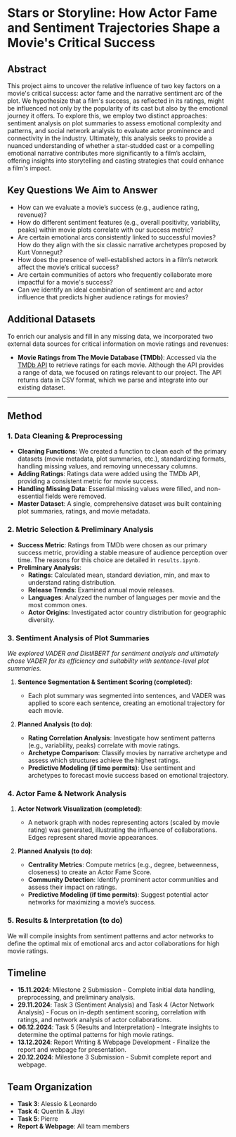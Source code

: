 # Stars or Storyline: How Actor Fame and Sentiment Trajectories Shape a Movie's Critical Success

## Abstract

This project aims to uncover the relative influence of two key factors on a movie's critical success: actor fame and the narrative sentiment arc of the plot. We hypothesize that a film's success, as reflected in its ratings, might be influenced not only by the popularity of its cast but also by the emotional journey it offers. To explore this, we employ two distinct approaches: sentiment analysis on plot summaries to assess emotional complexity and patterns, and social network analysis to evaluate actor prominence and connectivity in the industry. Ultimately, this analysis seeks to provide a nuanced understanding of whether a star-studded cast or a compelling emotional narrative contributes more significantly to a film’s acclaim, offering insights into storytelling and casting strategies that could enhance a film's impact.

## Key Questions We Aim to Answer

- How can we evaluate a movie’s success (e.g., audience rating, revenue)?
- How do different sentiment features (e.g., overall positivity, variability, peaks) within movie plots correlate with our success metric?
- Are certain emotional arcs consistently linked to successful movies? How do they align with the six classic narrative archetypes proposed by Kurt Vonnegut?
- How does the presence of well-established actors in a film’s network affect the movie’s critical success?
- Are certain communities of actors who frequently collaborate more impactful for a movie's success?
- Can we identify an ideal combination of sentiment arc and actor influence that predicts higher audience ratings for movies?

## Additional Datasets

To enrich our analysis and fill in any missing data, we incorporated two external data sources for critical information on movie ratings and revenues:

- **Movie Ratings from The Movie Database (TMDb)**: Accessed via the [TMDb API](https://api.themoviedb.org/3/search/movie) to retrieve ratings for each movie. Although the API provides a range of data, we focused on ratings relevant to our project. The API returns data in CSV format, which we parse and integrate into our existing dataset.

---

## Method

### 1. Data Cleaning & Preprocessing

- **Cleaning Functions**: We created a function to clean each of the primary datasets (movie metadata, plot summaries, etc.), standardizing formats, handling missing values, and removing unnecessary columns.
- **Adding Ratings**: Ratings data were added using the TMDb API, providing a consistent metric for movie success.
- **Handling Missing Data**: Essential missing values were filled, and non-essential fields were removed.
- **Master Dataset**: A single, comprehensive dataset was built containing plot summaries, ratings, and movie metadata.

### 2. Metric Selection & Preliminary Analysis

- **Success Metric**: Ratings from TMDb were chosen as our primary success metric, providing a stable measure of audience perception over time. The reasons for this choice are detailed in `results.ipynb`.
- **Preliminary Analysis**:
  - **Ratings**: Calculated mean, standard deviation, min, and max to understand rating distribution.
  - **Release Trends**: Examined annual movie releases.
  - **Languages**: Analyzed the number of languages per movie and the most common ones.
  - **Actor Origins**: Investigated actor country distribution for geographic diversity.

### 3. Sentiment Analysis of Plot Summaries
*We explored VADER and DistilBERT for sentiment analysis and ultimately chose VADER for its efficiency and suitability with sentence-level plot summaries.*

1. **Sentence Segmentation & Sentiment Scoring (completed)**:
   - Each plot summary was segmented into sentences, and VADER was applied to score each sentence, creating an emotional trajectory for each movie.
   
2. **Planned Analysis (to do)**:
   - **Rating Correlation Analysis**: Investigate how sentiment patterns (e.g., variability, peaks) correlate with movie ratings.
   - **Archetype Comparison**: Classify movies by narrative archetype and assess which structures achieve the highest ratings.
   - **Predictive Modeling (if time permits)**: Use sentiment and archetypes to forecast movie success based on emotional trajectory.

### 4. Actor Fame & Network Analysis

1. **Actor Network Visualization (completed)**:
   - A network graph with nodes representing actors (scaled by movie rating) was generated, illustrating the influence of collaborations. Edges represent shared movie appearances.

2. **Planned Analysis (to do)**:
   - **Centrality Metrics**: Compute metrics (e.g., degree, betweenness, closeness) to create an Actor Fame Score.
   - **Community Detection**: Identify prominent actor communities and assess their impact on ratings.
   - **Predictive Modeling (if time permits)**: Suggest potential actor networks for maximizing a movie’s success.

### 5. Results & Interpretation (to do)
We will compile insights from sentiment patterns and actor networks to define the optimal mix of emotional arcs and actor collaborations for high movie ratings.

## Timeline

- **15.11.2024**: Milestone 2 Submission - Complete initial data handling, preprocessing, and preliminary analysis.
- **29.11.2024**: Task 3 (Sentiment Analysis) and Task 4 (Actor Network Analysis) - Focus on in-depth sentiment scoring, correlation with ratings, and network analysis of actor collaborations.
- **06.12.2024**: Task 5 (Results and Interpretation) - Integrate insights to determine the optimal patterns for high movie ratings.
- **13.12.2024**: Report Writing & Webpage Development - Finalize the report and webpage for presentation.
- **20.12.2024**: Milestone 3 Submission - Submit complete report and webpage.

## Team Organization

- **Task 3**: Alessio & Leonardo  
- **Task 4**: Quentin & Jiayi  
- **Task 5**: Pierre  
- **Report & Webpage**: All team members

